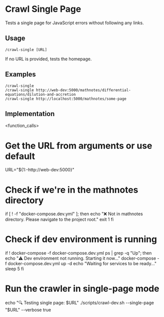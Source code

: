 # Crawl Single Page

Tests a single page for JavaScript errors without following any links.

## Usage
```
/crawl-single [URL]
```

If no URL is provided, tests the homepage.

## Examples
```
/crawl-single
/crawl-single http://web-dev:5000/mathnotes/differential-equations/dilution-and-accretion
/crawl-single http://localhost:5000/mathnotes/some-page
```

## Implementation

<function_calls>
<invoke name="Bash">
<parameter name="command">
# Get the URL from arguments or use default
URL="${1:-http://web-dev:5000}"

# Check if we're in the mathnotes directory
if [ ! -f "docker-compose.dev.yml" ]; then
  echo "❌ Not in mathnotes directory. Please navigate to the project root."
  exit 1
fi

# Check if dev environment is running
if ! docker-compose -f docker-compose.dev.yml ps | grep -q "Up"; then
  echo "⚠️  Dev environment not running. Starting it now..."
  docker-compose -f docker-compose.dev.yml up -d
  echo "Waiting for services to be ready..."
  sleep 5
fi

# Run the crawler in single-page mode
echo "🔍 Testing single page: $URL"
./scripts/crawl-dev.sh --single-page "$URL" --verbose true
